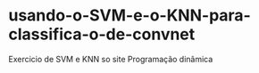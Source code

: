 # usando-o-SVM-e-o-KNN-para-classifica-o-de-convnet
Exercicio de SVM e KNN so site Programação dinâmica

